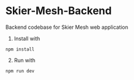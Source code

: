 # Skier-Mesh-Backend
Backend codebase for Skier Mesh web application

1. Install with

```
npm install
```

2. Run with

```
npm run dev
```